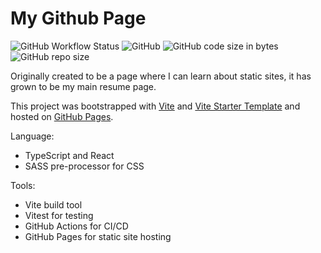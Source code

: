 # My Github Page

![GitHub Workflow Status](https://img.shields.io/github/workflow/status/samhwang/samhwang.github.io/Build%20GH%20Pages?label=GitHub%20Actions&style=for-the-badge)
![GitHub](https://img.shields.io/github/license/samhwang/samhwang.github.io?style=for-the-badge)
![GitHub code size in bytes](https://img.shields.io/github/languages/code-size/samhwang/samhwang.github.io?style=for-the-badge)
![GitHub repo size](https://img.shields.io/github/repo-size/samhwang/samhwang.github.io?style=for-the-badge)

Originally created to be a page where I can learn about static sites, it
has grown to be my main resume page.

This project was bootstrapped with [Vite](https://vitejs.dev/) and [Vite Starter Template](https://github.com/samhwang/vite-starter-template)
and hosted on [GitHub Pages](https://pages.github.com/).

Language:

- TypeScript and React
- SASS pre-processor for CSS

Tools:

- Vite build tool
- Vitest for testing
- GitHub Actions for CI/CD
- GitHub Pages for static site hosting
